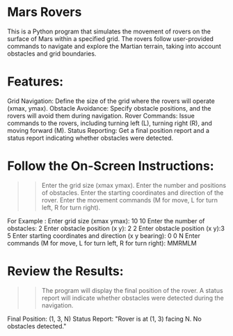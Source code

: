 # Mars Rovers

This is a Python program that simulates the movement of rovers on the surface of Mars within a specified grid. The rovers follow user-provided commands to navigate and explore the Martian terrain, taking into account obstacles and grid boundaries.

# Features:

Grid Navigation: Define the size of the grid where the rovers will operate (xmax, ymax).
Obstacle Avoidance: Specify obstacle positions, and the rovers will avoid them during navigation.
Rover Commands: Issue commands to the rovers, including turning left (L), turning right (R), and moving forward (M).
Status Reporting: Get a final position report and a status report indicating whether obstacles were detected.

# Follow the On-Screen Instructions:

>> Enter the grid size (xmax ymax).
>> Enter the number and positions of obstacles.
>> Enter the starting coordinates and direction of the rover.
>> Enter the movement commands (M for move, L for turn left, R for turn right).

For Example :
Enter grid size (xmax ymax): 10 10
Enter the number of obstacles: 2
Enter obstacle position (x y): 2 2
Enter obstacle position (x y):3 5
Enter starting coordinates and direction (x y bearing): 0 0 N
Enter commands (M for move, L for turn left, R for turn right): MMRMLM

# Review the Results:

>> The program will display the final position of the rover.
>> A status report will indicate whether obstacles were detected during the navigation.


Final Position: (1, 3, N)
Status Report: "Rover is at (1, 3) facing N. No obstacles detected."
